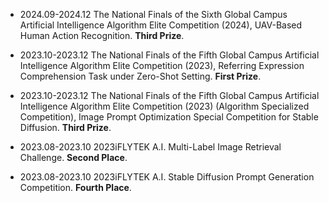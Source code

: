 - 2024.09-2024.12 The National Finals of the Sixth Global Campus Artificial Intelligence Algorithm Elite Competition (2024)​, UAV-Based Human Action Recognition​​. **Third Prize**.

- 2023.10-2023.12 The National Finals of the Fifth Global Campus Artificial Intelligence Algorithm Elite Competition (2023)​, Referring Expression Comprehension Task under Zero-Shot Setting​. **First Prize**.

- 2023.10-2023.12 The National Finals of the Fifth Global Campus Artificial Intelligence Algorithm Elite Competition (2023)​ (​​Algorithm Specialized Competition​), Image Prompt Optimization Special Competition for Stable Diffusion. **Third Prize**.

- 2023.08-2023.10 2023iFLYTEK A.I. Multi-Label Image Retrieval Challenge. **Second Place**.

- 2023.08-2023.10 2023iFLYTEK A.I. Stable Diffusion Prompt Generation Competition.  **Fourth Place**.
